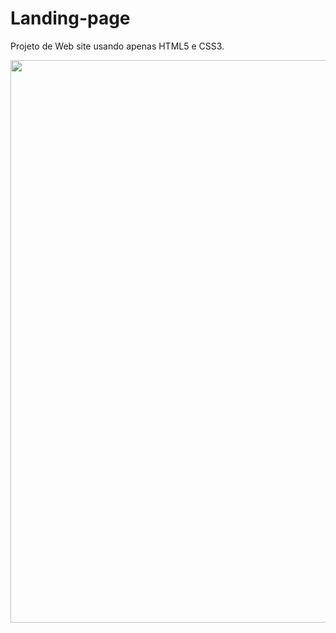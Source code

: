 # Landing-page

Projeto de Web site usando apenas HTML5 e CSS3.

<div align="center">
<img src="https://user-images.githubusercontent.com/87623017/193708304-39891cca-74bf-463b-b77b-d1a6f7efb592.png" width="900px" /
</div>
